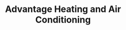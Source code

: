 ---
title: "Advantage Heating and Air Conditioning"
url: /columbus/advantage-heating-and-air-conditioning/
shop: fireplace
---